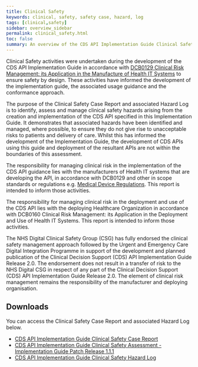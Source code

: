 ```yaml
---
title: Clinical Safety
keywords: clinical, safety, safety case, hazard, log
tags: [clinical,safety]
sidebar: overview_sidebar
permalink: clinical_safety.html
toc: false
summary: An overview of the CDS API Implementation Guide Clinical Safety Case Report and Hazard Log
---
```


Clinical Safety activities were undertaken during the development of the CDS API Implementation Guide in accordance with [DCB0129 Clinical Risk Management: its Application in the Manufacture of Health IT Systems](https://digital.nhs.uk/data-and-information/information-standards/information-standards-and-data-collections-including-extractions/publications-and-notifications/standards-and-collections/dcb0129-clinical-risk-management-its-application-in-the-manufacture-of-health-it-systems) to ensure safety by design. These activities have informed the development of the implementation guide, the associated usage guidance and the conformance approach. 

The purpose of the Clinical Safety Case Report and associated Hazard Log is to identify, assess and manage clinical safety hazards arising from the creation and implementation of the CDS API specified in this Implementation Guide. It demonstrates that associated hazards have been identified and managed, where possible, to ensure they do not give rise to unacceptable risks to patients and delivery of care. Whilst this has informed the development of the Implementation Guide, the development of CDS APIs using this guide and deployment of the resultant APIs are not within the boundaries of this assessment.

The responsibility for managing clinical risk in the implementation of the CDS API guidance lies with the manufacturers of Health IT systems that are developing the API, in accordance with DCB0129 and other in scope standards or regulations e.g. [Medical Device Regulations](https://www.gov.uk/topic/medicines-medical-devices-blood/medical-devices-regulation-safety). This report is intended to inform those activities. 

The responsibility for managing clinical risk in the deployment and use of the CDS API lies with the deploying Healthcare Organization in accordance with DCB0160 Clinical Risk Management: its Application in the Deployment and Use of Health IT Systems. This report is intended to inform those activities.

The NHS Digital Clinical Safety Group (CSG) has fully endorsed the clinical safety management approach followed by the Urgent and Emergency Care Digital Integration Programme in support of the development and planned publication of the Clinical Decision Support (CDS) API Implementation Guide Release 2.0.  The endorsement does not result in a transfer of risk to the NHS Digital CSG in respect of any part of the Clinical Decision Support (CDS) API Implementation Guide Release 2.0. The element of clinical risk management remains the responsibility of the manufacturer and deploying organisation.

## Downloads ##

You can access the Clinical Safety Case Report and associated Hazard Log below.
- [CDS API Implementation Guide Clinical Safety Case Report](files/Clinical_Safety_Case_Report_-_Clinical_Decision_Support_API_Implementaion_Guide_1.1_v1.0.pdf) 
- [CDS API Implementation Guide Clinical Safety Assessment - Implementation Guide Patch Release 1.1.1](files/Clinical_Safety_Assessment_-_CDS_API_Implementation_Guide_Patch_Release_1.1.1_v1.0.pdf) 
- [CDS API Implementation Guide Clinical Safety Hazard Log](files/CDS_API_Hazard_Log_V1.0.xlsx)
